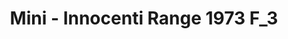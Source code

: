 ---
    title: Mini - Innocenti Range 1973 F_3
    slug: Mini---Innocenti-Range-1973-F3
    description:
    code: Mini---Innocenti-Range-1973-F3
    image: https://cmdiy-archive.s3.us-east-1.amazonaws.com/adverts/images/Mini+-+Innocenti+Range+1973+F_3.jpeg
    download: https://cmdiy-archive.s3.us-east-1.amazonaws.com/adverts/documents/Mini+-+Innocenti+Range+1973+F_3.pdf
---